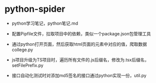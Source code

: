 # python-spider

- python学习笔记，python笔记.md

- 配置Pipfile文件，拉取项目中的依赖，类似一个package.json包管理工具

- 通过python打开页面，然后获取html页面的元素中对应的值，爬取数据 college.py

- js项目升级为TS项目时，遍历所有文件的.js后缀名，修改为.tsx后缀名，setFilePrefix.py

- 接口自动化测试时对添加md5签名的接口通过python实现一份，util.py
